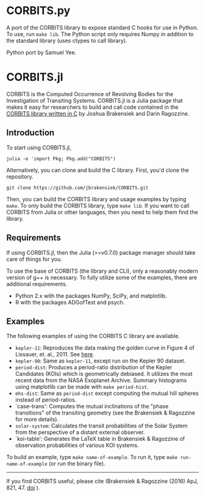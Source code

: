 CORBITS.py
==========
A port of the CORBITS library to expose standard C hooks for use in Python. To
use, run ``make lib``. The Python script only requires Numpy in addition to the
standard library (uses ctypes to call library).

Python port by Samuel Yee.

CORBITS.jl
==========
CORBITS is the Computed Occurrence of Revolving Bodies for the Investigation of Transiting Systems.
CORBITS.jl is a Julia package that makes it easy for researchers to build and call code contained in the [CORBITS library written in C](https://github.com/jbrakensiek/CORBITS.git) by Joshua Brakensiek and Darin Ragozzine.

Introduction
------------

To start using CORBITS.jl, 

    julia -e 'import Pkg; Pkg.add("CORBITS") 
  
Alternatively, you can clone and build the C library.  First, you'd clone the repository.

    git clone https://github.com/jbrakensiek/CORBITS.git

Then, you can build the CORBITS library and usage examples by typing `make`.  To only build the CORBITS library, type `make lib`.  If you want to call CORBITS from Julia or other languages, then you need to help them find the library.

Requirements
------------

If using CORBITS.jl, then the Julia (>=v0.7.0) package manager should take care of things for you.

To use the base of CORBITS (the library and CLI), only a reasonably modern version of g++ is necessary. To fully utilize some of the examples, there are additional requirements.

- Python 2.x with the packages NumPy, SciPy, and matplotlib.
- R with the packages ADGofTest and psych.

Examples
--------

The following examples of using the CORBITS C library are available.

* `kepler-11`: Reproduces the data making the golden curve in Figure 4 of Lissauer, et. al., 2011.  See [here](http://arxiv.org/abs/1102.0291).
* `kepler-90`: Same as `kepler-11`, except run on the Kepler 90 dataset.
* `period-dist`: Produces a period-ratio distribution of the Kepler Candidates (KOIs) which is geometrically debiased.  It utilizes the most recent data from the NASA Exoplanet Archive.  Summary histograms using matplotlib can be made with `make period-hist`.
* `mhs-dist`: Same as `period-dist` except computing the mutual hill spheres instead of period-ratios.
* `case-trans': Computes the mutual inclinations of the "phase transitions" of the transiting geometry (see the Brakensiek & Ragozzine for more details).
* `solar-system`: Calculates the transit probabilities of the Solar System from the perspective of a distant external observer.
* `koi-table': Generates the LaTeX table in Brakensiek & Ragozzine of observation probabilities of various KOI systems.

To build an example, type `make name-of-example`.  To run it, type `make run-name-of-example` (or run the binary file).

-------

If you find CORBITS useful, please cite (Brakensiek & Ragozzine (2016) ApJ, 821, 47.  [doi](https://ui.adsabs.harvard.edu/link_gateway/2016ApJ...821...47B/doi:10.3847/0004-637X/821/1/47) ).
